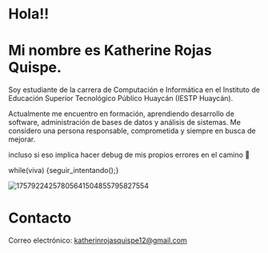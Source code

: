 # Hola!!
# Mi nombre es Katherine Rojas Quispe. 
Soy estudiante de la carrera de Computación e Informática en el Instituto de Educación Superior Tecnológico Público Huaycán (IESTP Huaycán).

Actualmente me encuentro en formación, aprendiendo desarrollo de software, administración de bases de datos y análisis de sistemas. Me considero una persona responsable, comprometida y siempre en busca de mejorar. 

incluso si eso implica hacer debug de mis propios errores en el camino 🐞

while(viva) {seguir_intentando();}

![17579224257805641504855795827554](https://github.com/user-attachments/assets/033cbf6d-9d7e-4352-ac96-28cc87011bbb)

# Contacto

Correo electrónico: katherinrojasquispe12@gmail.com
